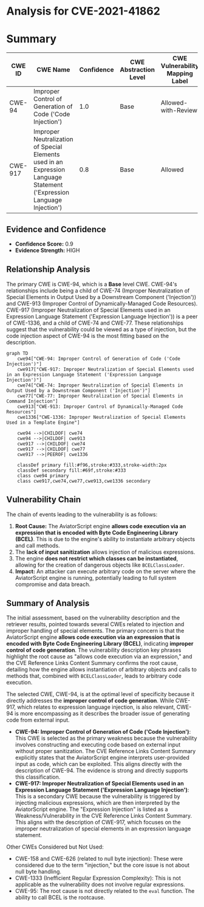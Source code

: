 # Analysis for CVE-2021-41862

# Summary
| CWE ID | CWE Name | Confidence | CWE Abstraction Level | CWE Vulnerability Mapping Label | CWE-Vulnerability Mapping Notes |
|---|---|---|---|---|---|
| CWE-94 | Improper Control of Generation of Code ('Code Injection') | 1.0 | Base | Allowed-with-Review | Primary CWE |
| CWE-917 | Improper Neutralization of Special Elements used in an Expression Language Statement ('Expression Language Injection') | 0.8 | Base | Allowed | Secondary Candidate |

## Evidence and Confidence

*   **Confidence Score:** 0.9
*   **Evidence Strength:** HIGH

## Relationship Analysis
The primary CWE is CWE-94, which is a **Base** level CWE. CWE-94's relationships include being a child of CWE-74 (Improper Neutralization of Special Elements in Output Used by a Downstream Component ('Injection')) and CWE-913 (Improper Control of Dynamically-Managed Code Resources). CWE-917 (Improper Neutralization of Special Elements used in an Expression Language Statement ('Expression Language Injection')) is a peer of CWE-1336, and a child of CWE-74 and CWE-77. These relationships suggest that the vulnerability could be viewed as a type of injection, but the code injection aspect of CWE-94 is the most fitting based on the description.

```mermaid
graph TD
    cwe94["CWE-94: Improper Control of Generation of Code ('Code Injection')"]
    cwe917["CWE-917: Improper Neutralization of Special Elements used in an Expression Language Statement ('Expression Language Injection')"]
    cwe74["CWE-74: Improper Neutralization of Special Elements in Output Used by a Downstream Component ('Injection')"]
    cwe77["CWE-77: Improper Neutralization of Special Elements in Command Injection"]
    cwe913["CWE-913: Improper Control of Dynamically-Managed Code Resources"]
    cwe1336["CWE-1336: Improper Neutralization of Special Elements Used in a Template Engine"]

    cwe94 -->|CHILDOF| cwe74
    cwe94 -->|CHILDOF| cwe913
    cwe917 -->|CHILDOF| cwe74
    cwe917 -->|CHILDOF| cwe77
    cwe917 -->|PEEROF| cwe1336
    
    classDef primary fill:#f96,stroke:#333,stroke-width:2px
    classDef secondary fill:#69f,stroke:#333
    class cwe94 primary
    class cwe917,cwe74,cwe77,cwe913,cwe1336 secondary
```

## Vulnerability Chain
The chain of events leading to the vulnerability is as follows:
1.  **Root Cause:** The AviatorScript engine **allows code execution via an expression that is encoded with Byte Code Engineering Library (BCEL)**. This is due to the engine's ability to instantiate arbitrary objects and call methods.
2.  The **lack of input sanitization** allows injection of malicious expressions.
3.  The engine **does not restrict which classes can be instantiated**, allowing for the creation of dangerous objects like `BCELClassLoader`.
4.  **Impact:** An attacker can execute arbitrary code on the server where the AviatorScript engine is running, potentially leading to full system compromise and data breach.

## Summary of Analysis
The initial assessment, based on the vulnerability description and the retriever results, pointed towards several CWEs related to injection and improper handling of special elements. The primary concern is that the AviatorScript engine **allows code execution via an expression that is encoded with Byte Code Engineering Library (BCEL)**, indicating **improper control of code generation**. The vulnerability description key phrases highlight the root cause as "allows code execution via an expression," and the CVE Reference Links Content Summary confirms the root cause, detailing how the engine allows instantiation of arbitrary objects and calls to methods that, combined with `BCELClassLoader`, leads to arbitrary code execution.

The selected CWE, CWE-94, is at the optimal level of specificity because it directly addresses the **improper control of code generation**. While CWE-917, which relates to expression language injection, is also relevant, CWE-94 is more encompassing as it describes the broader issue of generating code from external input.

*   **CWE-94: Improper Control of Generation of Code ('Code Injection')**: This CWE is selected as the primary weakness because the vulnerability involves constructing and executing code based on external input without proper sanitization. The CVE Reference Links Content Summary explicitly states that the AviatorScript engine interprets user-provided input as code, which can be exploited. This aligns directly with the description of CWE-94. The evidence is strong and directly supports this classification.
*   **CWE-917: Improper Neutralization of Special Elements used in an Expression Language Statement ('Expression Language Injection')**: This is a secondary CWE because the vulnerability is triggered by injecting malicious expressions, which are then interpreted by the AviatorScript engine. The "Expression Injection" is listed as a Weakness/Vulnerability in the CVE Reference Links Content Summary. This aligns with the description of CWE-917, which focuses on the improper neutralization of special elements in an expression language statement.

Other CWEs Considered but Not Used:

*   CWE-158 and CWE-626 (related to null byte injection): These were considered due to the term "injection," but the core issue is not about null byte handling.
*   CWE-1333 (Inefficient Regular Expression Complexity): This is not applicable as the vulnerability does not involve regular expressions.
*   CWE-95: The root cause is not directly related to the `eval` function. The ability to call BCEL is the rootcause.